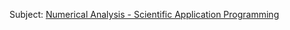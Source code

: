 Subject: [Numerical Analysis - Scientific Application Programming](https://aetos.it.teithe.gr/~gouliana/aa_erg.html)
